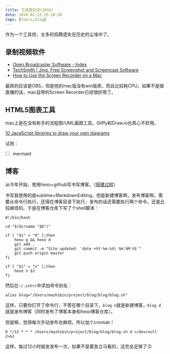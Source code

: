 ```yaml
---
title: 工具控日记(2016)
date: 2016-01-23 15:10:28
tags: [tools,blog]
---
```


作为一个工具控，太多的捣腾遗失在历史的尘埃中了。

## 录制视频软件
- [Open Broadcaster Software - Index](https://obsproject.com/index)
- [TechSmith | Jing, Free Screenshot and Screencast Software](https://www.techsmith.com/jing.html)
- [How to Use the Screen Recorder on a Mac](http://osxdaily.com/2010/11/16/screen-recorder-mac/)

最屌的应该是OBS，但是他的mac版没有win版屌，而且比较耗CPU。如果不是做直播的话，mac自带的Screen Recorder已经很好用了。

## HTML5图表工具
mac上是在没有称手的流程图/UML画图工具。Gliffy和Draw.io也真心不好用。

[10 JavaScript libraries to draw your own diagrams](http://modeling-languages.com/javascript-drawing-libraries-diagrams/)

试用：
- [ ] mermaid

## 博客
从今年开始，使用hexo+github写书写博客。（[搭建过程](/2016/01/21/使用HEXO-GitHub搭建博客全攻略)）

书写我使用的是sublime+MarkdownEditing，但是新建博客啊，发布博客啊，需要从命令行执行，还得在博客目录下执行，发布的话还需要执行两个命令，还是比较麻烦的。于是在博客仓库下写了个shell脚本：

```
#!/bin/bash

cd "$(dirname "$0")"

if [ "$1" = "d" ];then
    hexo g && hexo d
    git add .
    git commit -m "Site updated: `date +%Y-%m-%d\ %H:%M:%S`"
    git push origin master
fi

if [ "$1" = "n" ];then
    hexo n $2
fi
```

然后在`~/.zshrc`中添加命令别名：

    alias blog="/Users/mazhibin/project/blog/blog/blog.sh"

这样，只要你打开了命令行，不管在哪个目录下。`blog n`就是新建博客，`blog d`就是发布博客（同时发布了博客本身和hexo博客仓库）。

但是嘛，觉得每次手动发布也麻烦。所以加个crontab！

    0 */12 * * * /Users/mazhibin/project/blog/blog/blog.sh d >/dev/null 2>&1

这样，每过12小时就发发布一次，如果不是着急立马看的，这完全足够了:D




